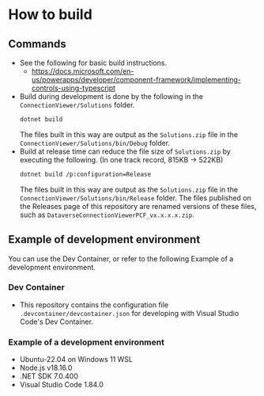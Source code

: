 # How to build

## Commands

- See the following for basic build instructions.
  - <https://docs.microsoft.com/en-us/powerapps/developer/component-framework/implementing-controls-using-typescript>
- Build during development is done by the following in the `ConnectionViewer/Solutions` folder.
  ```bash
  dotnet build
  ```
  The files built in this way are output as the `Solutions.zip` file in the `ConnectionViewer/Solutions/bin/Debug` folder.
- Build at release time can reduce the file size of `Solutions.zip` by executing the following. (In one track record, 815KB -> 522KB)
  ```bash
  dotnet build /p:configuration=Release
  ```
  The files built in this way are output as the `Solutions.zip` file in the `ConnectionViewer/Solutions/bin/Release` folder.
  The files published on the Releases page of this repository are renamed versions of these files, such as `DataverseConnectionViewerPCF_vx.x.x.x.zip`.

## Example of development environment

You can use the Dev Container, or refer to the following Example of a development environment.

### Dev Container

- This repository contains the configuration file `.devcontainer/devcontainer.json` for developing with Visual Studio Code's Dev Container.

### Example of a development environment

- Ubuntu-22.04 on Windows 11 WSL
- Node.js v18.16.0
- .NET SDK 7.0.400
- Visual Studio Code 1.84.0

